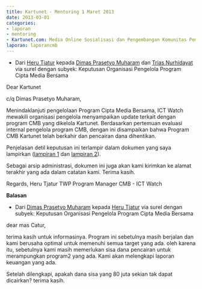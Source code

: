 ```yaml
---
title: Kartunet - Mentoring 1 Maret 2013
date: 2013-03-01
categories:
- laporan
- mentoring
- Kartunet.com: Media Online Sosialisasi dan Pengembangan Komunitas Pemuda dengan Disabilitas
laporan: laporancmb
---
```


* Dari [Heru Tjatur](http://wiki.ciptamedia.org/wiki/Heru_Tjatur) kepada [Dimas Prasetyo Muharam](http://wiki.ciptamedia.org/wiki/Dimas_Prasetyo_Muharam) dan [Trias Nurhidayat](http://wiki.ciptamedia.org/wiki/Trias_Nurhidayat) via surel dengan subyek: Keputusan Organisasi Pengelola Program Cipta Media Bersama

Dear Kartunet

c/q Dimas Prasetyo Muharam,

Menindaklanjuti pengelolaan Program Cipta Media Bersama, ICT Watch mewakili organisasi pengelola menyampaikan update terkait dengan program CMB yang dikelola Kartunet. Berdasarkan pertemuan evaluasi internal pengelola program CMB, dengan ini disampaikan bahwa Program CMB Kartunet telah berkahir dan pencairan dana dihentikan.

Penjelasan detil keputusan ini terlampir dalam dokumen yang saya lampirkan ([lampiran 1](http://ciptamedia.org/wiki/Berkas:Surat_ICT_Watch_utk_Kartunet_hal_1_dari_2_hal.png) dan [lampiran 2](http://ciptamedia.org/wiki/Berkas:Surat_ICT_Watch_utk_Kartunet_hal_2_dari_2_hal.png)).

Sebagai arsip administrasi, dokumen ini juga akan kami kirimkan ke alamat terakhir yang ada dalam catatan kami. Terima kasih.

  Regards,
  Heru Tjatur TWP
  Program Manager CMB - ICT Watch

**Balasan**

* Dari [Dimas Prasetyo Muharam](http://wiki.ciptamedia.org/wiki/Dimas_Prasetyo_Muharam) kepada [Heru Tjatur](http://wiki.ciptamedia.org/wiki/Heru_Tjatur) via surel dengan subyek: Keputusan Organisasi Pengelola Program Cipta Media Bersama

dear mas Catur,

terima kasih untuk informasinya. Program ini sebetulnya masih berjalan dan kami berusaha optimal 
untuk memenuhi semua target yang ada. oleh karena itu, sebetulnya kami masih memerlukan sisa dana 
pencairan untuk merampungkan program2 yang ada. Kami akan melengkapi laporan keuangan yang ada. 

Setelah dilengkapi, apakah dana sisa yang 80 juta sekian tak dapat dicairkan? terima kasih.
